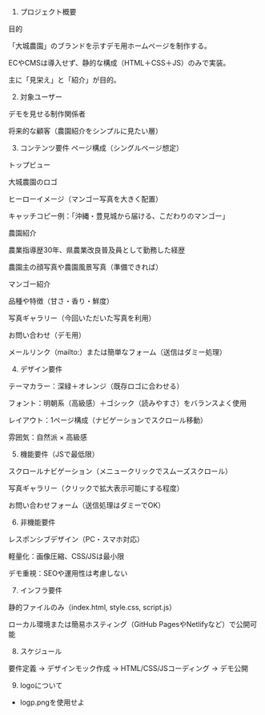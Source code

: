 1. プロジェクト概要

目的

「大城農園」のブランドを示すデモ用ホームページを制作する。

ECやCMSは導入せず、静的な構成（HTML＋CSS＋JS）のみで実装。

主に「見栄え」と「紹介」が目的。

2. 対象ユーザー

デモを見せる制作関係者

将来的な顧客（農園紹介をシンプルに見たい層）

3. コンテンツ要件
ページ構成（シングルページ想定）

トップビュー

大城農園のロゴ

ヒーローイメージ（マンゴー写真を大きく配置）

キャッチコピー例：「沖縄・豊見城から届ける、こだわりのマンゴー」

農園紹介

農業指導歴30年、県農業改良普及員として勤務した経歴

農園主の顔写真や農園風景写真（準備できれば）

マンゴー紹介

品種や特徴（甘さ・香り・鮮度）

写真ギャラリー（今回いただいた写真を利用）

お問い合わせ（デモ用）

メールリンク（mailto:）または簡単なフォーム（送信はダミー処理）

4. デザイン要件

テーマカラー：深緑＋オレンジ（既存ロゴに合わせる）

フォント：明朝系（高級感）＋ゴシック（読みやすさ）をバランスよく使用

レイアウト：1ページ構成（ナビゲーションでスクロール移動）

雰囲気：自然派 × 高級感

5. 機能要件（JSで最低限）

スクロールナビゲーション（メニュークリックでスムーズスクロール）

写真ギャラリー（クリックで拡大表示可能にする程度）

お問い合わせフォーム（送信処理はダミーでOK）

6. 非機能要件

レスポンシブデザイン（PC・スマホ対応）

軽量化：画像圧縮、CSS/JSは最小限

デモ重視：SEOや運用性は考慮しない

7. インフラ要件

静的ファイルのみ（index.html, style.css, script.js）

ローカル環境または簡易ホスティング（GitHub PagesやNetlifyなど）で公開可能

8. スケジュール

要件定義 → デザインモック作成 → HTML/CSS/JSコーディング → デモ公開

9. logoについて
- logp.pngを使用せよ
